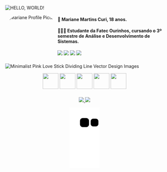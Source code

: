 ![HELLO, WORLD!](https://user-images.githubusercontent.com/114691069/227239765-3ceb9b80-7f5a-4675-bba5-191993ad2519.gif)

<img align="left" alt="Mariane Profile Picture" height="150" style="border-radius:50px;" src="https://user-images.githubusercontent.com/114691069/227005596-772c65ae-455c-4c61-945c-e5c7858407a6.jpg">

#### 👤 Mariane Martins Curi, 18 anos.
#### 👩🏻‍💻 Estudante da Fatec Ourinhos, cursando o 3º semestre de Análise e Desenvolvimento de Sistemas.
####

<div align="left">
  <a href="https://www.linkedin.com/in/mariane-martins-curi" target="_blank"><img src="https://img.shields.io/badge/-LinkedIn-%230077B5?style=for-the-badge&logo=linkedin&logoColor=white" target="_blank"></a>  
  <a href="https://instagram.com/mari.mcuri" target="_blank"><img src="https://img.shields.io/badge/-Instagram-%23E4405F?style=for-the-badge&logo=instagram&logoColor=white" target="_blank"></a>
  <a href = "mailto:marianecuri@outlook.com"><img src="https://img.shields.io/badge/Outlook-0078D4?style=for-the-badge&logo=microsoft-outlook&logoColor=white" target="_blank"></a>
  <a href = "mailto:marianecuri@gmail.com"><img src="https://img.shields.io/badge/Gmail-D14836?style=for-the-badge&logo=gmail&logoColor=white" target="_blank"></a>
</div>

###

![Minimalist Pink Love Stick Dividing Line Vector Design Images](https://user-images.githubusercontent.com/114691069/227565735-983b624b-2f49-4057-b807-bfaa5dce320c.png)

<div align="center">
  <img src="https://cdn.jsdelivr.net/gh/devicons/devicon/icons/github/github-original.svg" width="50" height="50"/> <img src="https://cdn.jsdelivr.net/gh/devicons/devicon/icons/vscode/vscode-original.svg" width="50" height="50"/> <img src="https://cdn.jsdelivr.net/gh/devicons/devicon/icons/c/c-original.svg" width="50" height="50"/> <img src="https://cdn.jsdelivr.net/gh/devicons/devicon/icons/cplusplus/cplusplus-original.svg" width="50" height="50"/> <img src="https://cdn.jsdelivr.net/gh/devicons/devicon/icons/canva/canva-original.svg" width="50" height="50"/>
</div>

###

<div align="center">
  <a href="https://github.com/marianecuri">
  <img height="150em" src="https://github-readme-stats.vercel.app/api?username=marianecuri&show_icons=true&theme=dracula&include_all_commits=true&count_private=true"/> <img height="150em" src="https://github-readme-stats.vercel.app/api/top-langs/?username=marianecuri&layout=compact&langs_count=7&theme=dracula"/>
  
  ![Snake animation](https://github.com/marianecuri/marianecuri/blob/output/github-contribution-grid-snake.svg)
</div>
